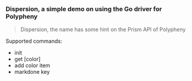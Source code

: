 ### Dispersion, a simple demo on using the Go driver for Polypheny

> Dispersion, the name has some hint on the Prism API of Polypheny

Supported commands:
- init
- get [color]
- add color item
- markdone key